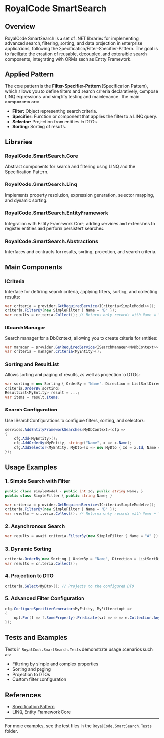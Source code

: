 # RoyalCode SmartSearch

## Overview

RoyalCode SmartSearch is a set of .NET libraries for implementing advanced search, filtering, sorting, and data projection in enterprise applications, following the Specification/Filter-Specifier-Pattern. The goal is to facilitate the creation of reusable, decoupled, and extensible search components, integrating with ORMs such as Entity Framework.

## Applied Pattern

The core pattern is the **Filter-Specifier-Pattern** (Specification Pattern), which allows you to define filters and search criteria declaratively, compose LINQ expressions, and simplify testing and maintenance. The main components are:

- **Filter:** Object representing search criteria.
- **Specifier:** Function or component that applies the filter to a LINQ query.
- **Selector:** Projection from entities to DTOs.
- **Sorting:** Sorting of results.

## Libraries

### RoyalCode.SmartSearch.Core
Abstract components for search and filtering using LINQ and the Specification Pattern.

### RoyalCode.SmartSearch.Linq
Implements property resolution, expression generation, selector mapping, and dynamic sorting.

### RoyalCode.SmartSearch.EntityFramework
Integration with Entity Framework Core, adding services and extensions to register entities and perform persistent searches.

### RoyalCode.SmartSearch.Abstractions
Interfaces and contracts for results, sorting, projection, and search criteria.

## Main Components

### ICriteria<TEntity>
Interface for defining search criteria, applying filters, sorting, and collecting results:

```csharp
var criteria = provider.GetRequiredService<ICriteria<SimpleModel>>();
criteria.FilterBy(new SimpleFilter { Name = "B" });
var results = criteria.Collect(); // Returns only records with Name = "B"
```

### ISearchManager<TDbContext>
Search manager for a DbContext, allowing you to create criteria for entities:

```csharp
var manager = provider.GetRequiredService<ISearchManager<MyDbContext>>();
var criteria = manager.Criteria<MyEntity>();
```

### Sorting and ResultList
Allows sorting and paging of results, as well as projection to DTOs:

```csharp
var sorting = new Sorting { OrderBy = "Name", Direction = ListSortDirection.Ascending };
criteria.OrderBy(sorting);
ResultList<MyEntity> result = ...;
var items = result.Items;
```

### Search Configuration
Use ISearchConfigurations to configure filters, sorting, and selectors:

```csharp
services.AddEntityFrameworkSearches<MyDbContext>(cfg =>
{
    cfg.Add<MyEntity>();
    cfg.AddOrderBy<MyEntity, string>("Name", x => x.Name);
    cfg.AddSelector<MyEntity, MyDto>(x => new MyDto { Id = x.Id, Name = x.Name });
});
```

## Usage Examples

### 1. Simple Search with Filter
```csharp
public class SimpleModel { public int Id; public string Name; }
public class SimpleFilter { public string Name; }

var criteria = provider.GetRequiredService<ICriteria<SimpleModel>>();
criteria.FilterBy(new SimpleFilter { Name = "B" });
var results = criteria.Collect(); // Returns only records with Name = "B"
```

### 2. Asynchronous Search
```csharp
var results = await criteria.FilterBy(new SimpleFilter { Name = "A" }).CollectAsync();
```

### 3. Dynamic Sorting
```csharp
criteria.OrderBy(new Sorting { OrderBy = "Name", Direction = ListSortDirection.Descending });
var results = criteria.Collect();
```

### 4. Projection to DTO
```csharp
criteria.Select<MyDto>(); // Projects to the configured DTO
```

### 5. Advanced Filter Configuration
```csharp
cfg.ConfigureSpecifierGenerator<MyEntity, MyFilter>(opt =>
{
    opt.For(f => f.SomeProperty).Predicate(val => e => e.Collection.Any(x => x.Id == val));
});
```

## Tests and Examples
Tests in `RoyalCode.SmartSearch.Tests` demonstrate usage scenarios such as:
- Filtering by simple and complex properties
- Sorting and paging
- Projection to DTOs
- Custom filter configuration

## References
- [Specification Pattern](https://martinfowler.com/apsupp/spec.pdf)
- LINQ, Entity Framework Core

---

For more examples, see the test files in the `RoyalCode.SmartSearch.Tests` folder.
